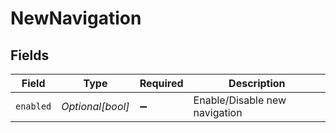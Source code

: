 # NewNavigation


## Fields

| Field                         | Type                          | Required                      | Description                   |
| ----------------------------- | ----------------------------- | ----------------------------- | ----------------------------- |
| `enabled`                     | *Optional[bool]*              | :heavy_minus_sign:            | Enable/Disable new navigation |